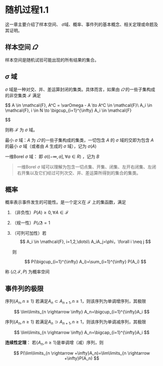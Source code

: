 # 随机过程1.1
这一章主要介绍了样本空间、 $\sigma$域、概率、事件列的基本概念、相关定理或命题及其证明。

## 样本空间 $\varOmega$
样本空间是随机试验可能出现的所有结果的集合。

## $\sigma$ 域
$\sigma$ 域是一种对交、并、差运算封闭的集类。具体而言，如果由 $\varOmega$ 的一些子集构成的非空集类 $\mathcal{F}$ 满足

$$
A \in \mathcal{F}, A^C = \varOmega - A \to A^C \in \mathcal{F}\\
A_i \in \mathcal{F}, i \in N \to \bigcup_{i=1}^{\infty} A_i \in \mathcal{F}

$$

则称 $\mathcal{F}$ 为 $\sigma$ 域。

最小 $\sigma$ 域：$A$ 为 $\varOmega$ 的一些子集构成的集类，一切包含 $A$ 的 $\sigma$ 域的交即为包含 $A$ 的最小 $\sigma$ 域（或者由 $A$ 生成的 $\sigma$ 域），记为 $\sigma(A)$

一维Borel $\sigma$ 域： 即 $\sigma((-\infty, a], \forall a \in R)$ ，记为 $B$ 

> 一维Borel $\sigma$ 域可以理解为包含一切点集、开集、闭集、左开右闭集、左闭右开集以及它们经过可列次交、并、差运算所得到的集合的集类。

## 概率
概率表示事件发生的可能性。是一个定义在 $\mathcal{F}$ 上的集函数，满足  
1. （非负性）$P(A) \ge 0, \forall A \in \mathcal{F}$ 
2. （规一性）$P(\varOmega)=1$ 
3. （可列可加性）若 
   $$
   A_i \in \mathcal{F}, i=1,2,\dots\\
   A_iA_j=\phi，\forall i \neq j
   $$

   则

   $$
   P(\bigcup_{i=1}^{\infty} A_i)=\sum_{i=1}^{\infty} P(A_i)
   $$

称 $(\varOmega, \mathcal{F}, P)$ 为概率空间

## 事件列的极限
序列$\lbrace A_n,n\ge 1\rbrace$ 若满足$A_n \subset A_{n+1}, n \ge 1$，则该序列为单调增序列，其极限

$$
\lim\limits_{n \rightarrow \infty} A_n=\bigcup_{i=1}^{\infty}A_i
$$

序列$\lbrace A_n,n\ge 1\rbrace$ 若满足$A_n \supset A_{n+1}, n \ge 1$，则该序列为单调减序列，其极限

$$
\lim\limits_{n \rightarrow \infty} A_n=\bigcap_{i=1}^{\infty}A_i
$$

**连续性定理**：
若$\lbrace A_n,n\ge 1\rbrace$是单调增（减）序列，则

$$
P(\lim\limits_{n \rightarrow +\infty}A_n)=\lim\limits_{n \rightarrow  +\infty}P(A_n)
$$